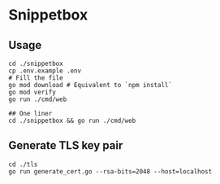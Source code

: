 # Snippetbox

## Usage

```
cd ./snippetbox
cp .env.example .env
# Fill the file
go mod download # Equivalent to `npm install`
go mod verify
go run ./cmd/web

## One liner
cd ./snippetbox && go run ./cmd/web
```

## Generate TLS key pair
```
cd ./tls
go run generate_cert.go --rsa-bits=2048 --host=localhost
```
